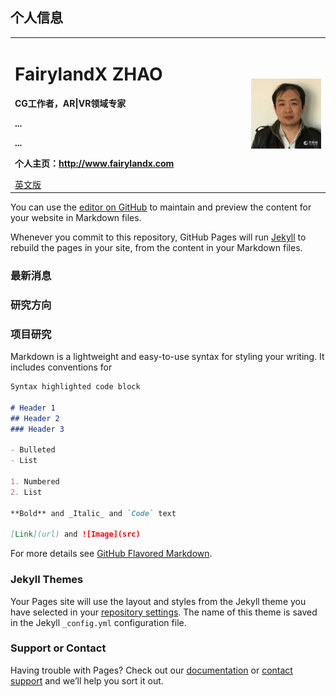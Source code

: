 ## 个人信息

<table border="0">
  <tr>
    <td width="75%">
      <h1>FairylandX ZHAO</h1>
      <p><b>CG工作者，AR|VR领域专家</b></p>
      <p><b>...</b></p>
      <p><b>...</b></p>
      <p><b>个人主页：<a href="http://www.fairylandx.com">http://www.fairylandx.com</a></b></p>
      <a href="/index-en.html">英文版</a>
    </td>
    <td width="25%">
      <img src="/info.png" width="100%">
    </td>
  </tr>
</table>

You can use the [editor on GitHub](https://github.com/FairylandX/FairylandX.github.io/edit/master/index.md) to maintain and preview the content for your website in Markdown files.

Whenever you commit to this repository, GitHub Pages will run [Jekyll](https://jekyllrb.com/) to rebuild the pages in your site, from the content in your Markdown files.

### 最新消息

### 研究方向

### 项目研究

Markdown is a lightweight and easy-to-use syntax for styling your writing. It includes conventions for

```markdown
Syntax highlighted code block

# Header 1
## Header 2
### Header 3

- Bulleted
- List

1. Numbered
2. List

**Bold** and _Italic_ and `Code` text

[Link](url) and ![Image](src)
```

For more details see [GitHub Flavored Markdown](https://guides.github.com/features/mastering-markdown/).

### Jekyll Themes

Your Pages site will use the layout and styles from the Jekyll theme you have selected in your [repository settings](https://github.com/FairylandX/FairylandX.github.io/settings). The name of this theme is saved in the Jekyll `_config.yml` configuration file.

### Support or Contact

Having trouble with Pages? Check out our [documentation](https://help.github.com/categories/github-pages-basics/) or [contact support](https://github.com/contact) and we’ll help you sort it out.

